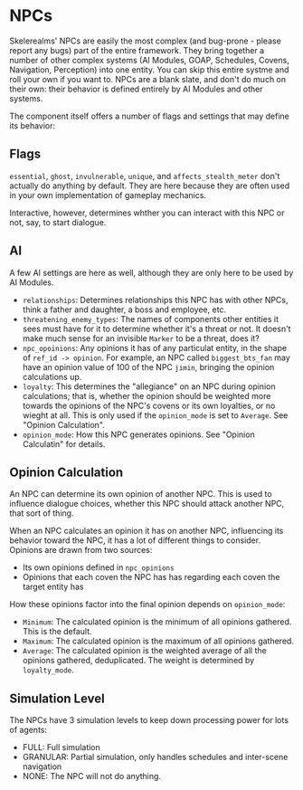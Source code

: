 # NPCs

Skelerealms' NPCs are easily the most complex (and bug-prone - please report any bugs) part of the entire framework. They bring together a number of other complex systems (AI Modules, GOAP, Schedules, Covens, Navigation, Perception) into one entity. You can skip this entire systme and roll your own if you want to. NPCs are a blank slate, and don't do much on their own: their behavior is defined entirely by AI Modules and other systems.  

The component itself offers a number of flags and settings that may define its behavior:  

## Flags

`essential`, `ghost`, `invulnerable`, `unique`, and `affects_stealth_meter` don't actually do anything by default. They are here because they are often used in your own implementation of gameplay mechanics.  

Interactive, however, determines whther you can interact with this NPC or not, say, to start dialogue.

## AI

A few AI settings are here as well, although they are only here to be used by AI Modules.

- `relationships`: Determines relationships this NPC has with other NPCs, think a father and daughter, a boss and employee, etc.
- `threatening_enemy_types`: The names of components other entities it sees must have for it to determine whether it's a threat or not. It doesn't make much sense for an invisible `Marker` to be a threat, does it? 
- `npc_opoinions`: Any opinions it has of any particulat entity, in the shape of `ref_id -> opinion`. For example, an NPC called `biggest_bts_fan` may have an opinion value of 100 of the NPC `jimin`, bringing the opinion calculations up.
- `loyalty`: This determines the "allegiance" on an NPC during opinion calculations; that is, whether the opinion should be weighted more towards the opinions of the NPC's covens or its own loyalties, or no wieght at all. This is only used if the `opinion_mode` is set to `Average`. See "Opinion Calculation".
- `opinion_mode`: How this NPC generates opinions. See "Opinion Calculatin" for details.


## Opinion Calculation

An NPC can determine its own opinion of another NPC. This is used to influence dialogue choices, whether this NPC should attack another NPC, that sort of thing.  

When an NPC calculates an opinion it has on another NPC, influencing its behavior toward the NPC, it has a lot of different things to consider. Opinions are drawn from two sources: 

- Its own opinions defined in `npc_opinions`
- Opinions that each coven the NPC has has regarding each coven the target entity has

How these opinions factor into the final opinion depends on `opinion_mode`:

- `Minimum`: The calculated opinion is the minimum of all opinions gathered. This is the default.
- `Maximum`: The calculated opinion is the maximum of all opinions gathered.
- `Average`: The calculated opinion is the weighted average of all the opinions gathered, deduplicated. The weight is determined by `loyalty_mode`.


## Simulation Level

The NPCs have 3 simulation levels to keep down processing power for lots of agents:

- FULL: Full simulation
- GRANULAR: Partial simulation, only handles schedules and inter-scene navigation
- NONE: The NPC will not do anything.
